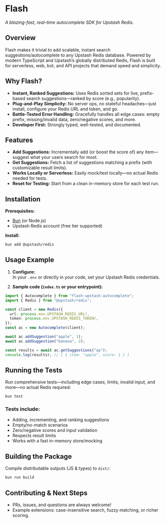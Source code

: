 # Flash

*A blazing-fast, real-time autocomplete SDK for Upstash Redis.*

## Overview

Flash makes it trivial to add scalable, instant search suggestions/autocomplete to any Upstash Redis database. Powered by modern TypeScript and Upstash’s globally distributed Redis, Flash is built for serverless, web, bot, and API projects that demand speed and simplicity.

## Why Flash?

- **Instant, Ranked Suggestions:** Uses Redis sorted sets for live, prefix-based search suggestions—ranked by score (e.g., popularity).
- **Plug-and-Play Simplicity:** No server ops, no stateful headaches—just install, configure your Redis URL and token, and go.
- **Battle-Tested Error Handling:** Gracefully handles all edge cases: empty prefix, missing/invalid data, zero/negative scores, and more.
- **Developer First:** Strongly typed, well-tested, and documented.

## Features

- **Add Suggestions:** Incrementally add (or boost the score of) any item—suggest what your users search for most.
- **Get Suggestions:** Fetch a list of suggestions matching a prefix (with customizable result limits).
- **Works Locally or Serverless:** Easily mock/test locally—no actual Redis needed for tests.
- **Reset for Testing:** Start from a clean in-memory store for each test run.

## Installation

**Prerequisites:**
- [Bun](https://bun.sh/) (or Node.js)
- Upstash Redis account (free tier supported)

**Install:**

```bash
bun add @upstash/redis
```

## Usage Example

1. **Configure:**  
   In your `.env` or directly in your code, set your Upstash Redis credentials.

2. **Sample code (`index.ts` or your entrypoint):**

```typescript
import { Autocomplete } from "flash-upstash-autocomplete";
import { Redis } from "@upstash/redis";

const client = new Redis({
  url: process.env.UPSTASH_REDIS_URL!,
  token: process.env.UPSTASH_REDIS_TOKEN!,
});
const ac = new Autocomplete(client);

await ac.addSuggestion("apple", 1);
await ac.addSuggestion("banana", 2);

const results = await ac.getSuggestions("ap");
console.log(results); // [ { item: "apple", score: 1 } ]
```

## Running the Tests

Run comprehensive tests—including edge cases, limits, invalid input, and more—no actual Redis required:

```bash
bun test
```

### Tests include:
- Adding, incrementing, and ranking suggestions
- Empty/no-match scenarios
- Zero/negative scores and input validation
- Respects result limits
- Works with a fast in-memory store/mocking

## Building the Package

Compile distributable outputs (JS & types) to `dist/`:

```bash
bun run build
```

## Contributing & Next Steps

- PRs, issues, and questions are always welcome!
- Example extensions: case-insensitive search, fuzzy matching, or richer scoring.
